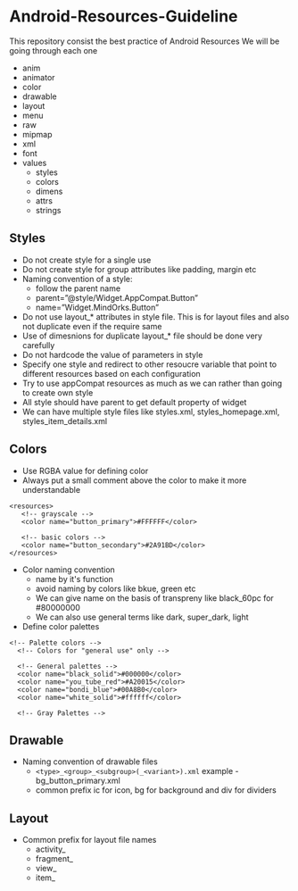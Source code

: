 # Android-Resources-Guideline

This repository consist the best practice of Android Resources
We will be going through each one
- anim
- animator
- color
- drawable
- layout
- menu
- raw
- mipmap
- xml
- font
- values
  - styles
  - colors
  - dimens
  - attrs
  - strings

## Styles
 - Do not create style for a single use
 - Do not create style for group attributes like padding, margin etc
 - Naming convention of a style: 
    - follow the parent name
    - parent=”@style/Widget.AppCompat.Button”
    - name=”Widget.MindOrks.Button” 
  - Do not use layout_* attributes in style file. This is for layout files and also not duplicate even if the require same
  - Use of dimesnions for duplicate layout_* file should be done very carefully
  - Do not hardcode the value of parameters in style
  - Specify one style and redirect to other resoucre variable that point to different resources based on each configuration
  - Try to use appCompat resources as much as we can rather than going to create own style
  - All style should have parent to get default property of widget
  - We can have multiple style files like styles.xml, styles_homepage.xml, styles_item_details.xml
 
## Colors
  - Use RGBA value for defining color
  - Always put a small comment above the color to make it more understandable
  
 ``` 
 <resources>
    <!-- grayscale -->
    <color name="button_primary">#FFFFFF</color>
   
    <!-- basic colors -->
    <color name="button_secondary">#2A91BD</color>
</resources>
```
  
  - Color naming convention
    - name by it's function
    - avoid naming by colors like bkue, green etc
    - We can give name on the basis of transpreny like black_60pc for #80000000
    - We can also use general terms like dark, super_dark, light 
  - Define color palettes
  
  ```
  <!-- Palette colors -->
    <!-- Colors for "general use" only -->
 
    <!-- General palettes -->
    <color name="black_solid">#000000</color>
    <color name="you_tube_red">#A20015</color> 
    <color name="bondi_blue">#00A8B0</color>
    <color name="white_solid">#ffffff</color>
    
    <!-- Gray Palettes -->
  ```
  ## Drawable
  - Naming convention of drawable files
    - `<type>_<group>_<subgroup>(_<variant>).xml` example - bg_button_primary.xml
    - common prefix ic for icon, bg for background and div for dividers

  ## Layout
  - Common prefix for layout file names
    - activity_
    - fragment_
    - view_
    - item_
